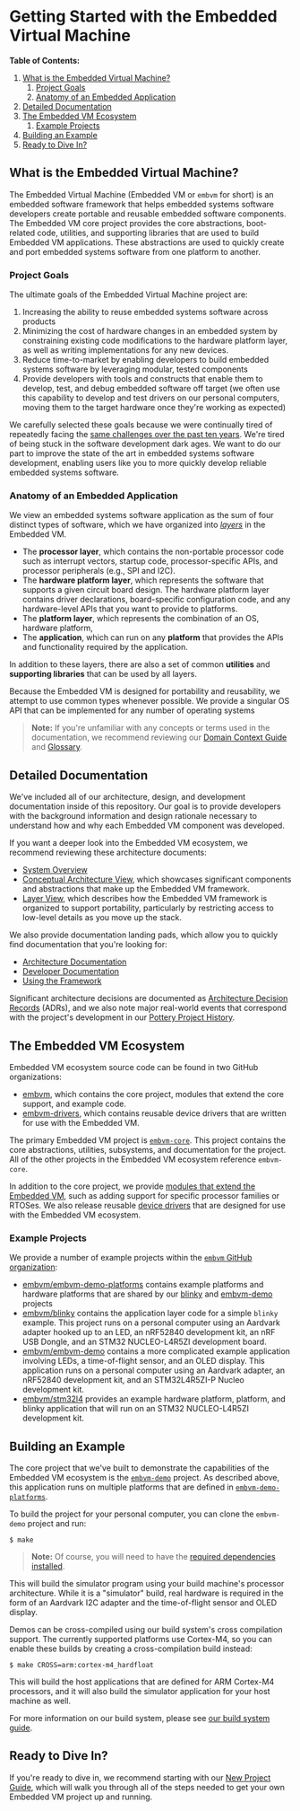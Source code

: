 # Getting Started with the Embedded Virtual Machine

**Table of Contents:**

1. [What is the Embedded Virtual Machine?](#what-is-the-embedded-virtual-machine)
    1. [Project Goals](#project-goals)
    2. [Anatomy of an Embedded Application](#anatomy-of-an-embedded-application)
2. [Detailed Documentation](#detailed-documentation)
3. [The Embedded VM Ecosystem](#the-embedded-vm-ecosystem)
    1. [Example Projects](#example-projects)
4. [Building an Example](#building-an-example)
5. [Ready to Dive In?](#ready-to-dive-in)

## What is the Embedded Virtual Machine?

The Embedded Virtual Machine (Embedded VM or `embvm` for short) is an embedded software framework that helps embedded systems software developers create portable and reusable embedded software components. The Embedded VM core project provides the core abstractions, boot-related code, utilities, and supporting libraries that are used to build Embedded VM applications. These abstractions are used to quickly create and port embedded systems software from one platform to another.

### Project Goals

The ultimate goals of the Embedded Virtual Machine project are:

1. Increasing the ability to reuse embedded systems software across products
1. Minimizing the cost of hardware changes in an embedded system by constraining existing code modifications to the hardware platform layer, as well as writing implementations for any new devices.
1. Reduce time-to-market by enabling developers to build embedded systems software by leveraging modular, tested components
1. Provide developers with tools and constructs that enable them to develop, test, and debug embedded software off target (we often use this capability to develop and test drivers on our personal computers, moving them to the target hardware once they're working as expected)

We carefully selected these goals because we were continually tired of repeatedly facing the [same challenges over the past ten years](https://embeddedartistry.com/blog/2018/08/06/musings-on-tight-coupling-between-firmware-and-hardware/). We're tired of being stuck in the software development dark ages. We want to do our part to improve the state of the art in embedded systems software development, enabling users like you to more quickly develop reliable embedded systems software.

### Anatomy of an Embedded Application

We view an embedded systems software application as the sum of four distinct types of software, which we have organized into [*layers*](../architecture/views/layer/layer_view.md) in the Embedded VM.

- The **processor layer**, which contains the non-portable processor code such as interrupt vectors, startup code, processor-specific APIs, and processor peripherals (e.g., SPI and I2C).
- The **hardware platform layer**, which represents the software that supports a given circuit board design. The hardware platform layer contains driver declarations, board-specific configuration code, and any hardware-level APIs that you want to provide to platforms.
- The **platform layer**, which represents the combination of an OS, hardware platform, 
- The **application**, which can run on any **platform** that provides the APIs and functionality required by the application.

In addition to these layers, there are also a set of common **utilities** and **supporting libraries** that can be used by all layers.

Because the Embedded VM is designed for portability and reusability, we attempt to use common types whenever possible. We provide a singular OS API that can be implemented for any number of operating systems

> **Note:** If you're unfamiliar with any concepts or terms used in the documentation, we recommend reviewing our [Domain Context Guide](../architecture/domain_context.md) and [Glossary](../glossary.md).

## Detailed Documentation

We've included all of our architecture, design, and development documentation inside of this repository. Our goal is to provide developers with the background information and design rationale necessary to understand how and why each Embedded VM component was developed.

If you want a deeper look into the Embedded VM ecosystem, we recommend reviewing these architecture documents:

* [System Overview](../architecture/system_overview.md)
* [Conceptual Architecture View](../architecture/views/conceptual_architecture/conceptual_view.md), which showcases significant components and abstractions that make up the Embedded VM framework.
* [Layer View](../architecture/views/layer/layer_view.md), which describes how the Embedded VM framework is organized to support portability, particularly by restricting access to low-level details as you move up the stack.

We also provide documentation landing pads, which allow you to quickly find documentation that you're looking for:

* [Architecture Documentation](../architecture/architecture_documentation.md)
* [Developer Documentation](../development/developer_documentation.md)
* [Using the Framework](using_the_framework.md)

Significant architecture decisions are documented as [Architecture Decision Records](../architecture/decisions) (ADRs), and we also note major real-world events that correspond with the project's development in our [Pottery Project History](../project-history).

## The Embedded VM Ecosystem 

Embedded VM ecosystem source code can be found in two GitHub organizations:

* [embvm](https://github.com/embvm), which contains the core project, modules that extend the core support, and example code.
* [embvm-drivers](https://github.com/embvm-drivers), which contains reusable device drivers that are written for use with the Embedded VM.

The primary Embedded VM project is [`embvm-core`](https://github.com/embvm-core). This project contains the core abstractions, utilities, subsystems, and documentation for the project. All of the other projects in the Embedded VM ecosystem reference `embvm-core`.

In addition to the core project, we provide [modules that extend the Embedded VM](embvm_modules.md), such as adding support for specific processor families or RTOSes. We also release reusable [device drivers](drivers.md) that are designed for use with the Embedded VM ecosystem.

### Example Projects

We provide a number of example projects within the [`embvm` GitHub organization](https://github.com/embvm):

- [embvm/embvm-demo-platforms](https://github.com/embvm/embvm-demo-platforms) contains example platforms and hardware platforms that are shared by our [blinky](https://github.com/embvm/blinky) and [embvm-demo](https://github.com/embvm/embvm-demo) projects
- [embvm/blinky](https://github.com/embvm/blinky) contains the application layer code for a simple `blinky` example. This project runs on a personal computer using an Aardvark adapter hooked up to an LED, an nRF52840 development kit, an nRF USB Dongle, and an STM32 NUCLEO-L4R5ZI development board.
- [embvm/embvm-demo](https://github.com/embvm/embvm-demo) contains a more complicated example application involving LEDs, a time-of-flight sensor, and an OLED display. This application runs on a personal computer using an Aardvark adapter, an nRF52840 development kit, and an STM32L4R5ZI-P Nucleo development kit.
- [embvm/stm32l4](https://github.com/embvm/stm32l4) provides an example hardware platform, platform, and blinky application that will run on an STM32 NUCLEO-L4R5ZI development kit.

## Building an Example

The core project that we've built to demonstrate the capabilities of the Embedded VM ecosystem is the [`embvm-demo`](https://github.com/embvm/embvm-demo) project. As described above, this application runs on multiple platforms that are defined in [`embvm-demo-platforms`](https://github.com/embvm/embvm-demo-platforms).

To build the project for your personal computer, you can clone the `embvm-demo` project and run:

```
$ make
```

> **Note:** Of course, you will need to have the [required dependencies installed](https://embeddedartistry.com/fieldatlas/embedded-artistrys-standardized-meson-build-system/#dependencies).

This will build the simulator program using your build machine's processor architecture. While it is a "simulator" build, real hardware is required in the form of an Aardvark I2C adapter and the time-of-flight sensor and OLED display.

Demos can be cross-compiled using our build system's cross compilation support. The currently supported platforms use Cortex-M4, so you can enable these builds by creating a cross-compilation build instead:

```
$ make CROSS=arm:cortex-m4_hardfloat
```

This will build the host applications that are defined for ARM Cortex-M4 processors, and it will also build the simulator application for your host machine as well.

For more information on our build system, please see [our build system guide](https://embeddedartistry.com/fieldatlas/embedded-artistrys-standardized-meson-build-system/).

## Ready to Dive In?

If you're ready to dive in, we recommend starting with our [New Project Guide](new_project_guide), which will walk you through all of the steps needed to get your own Embedded VM project up and running.

